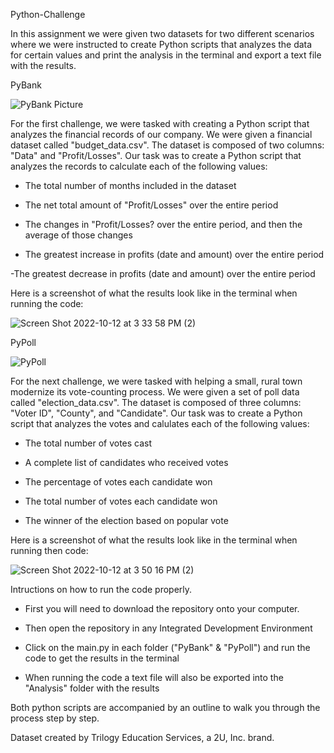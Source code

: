 Python-Challenge

In this assignment we were given two datasets for two different scenarios where we were instructed to create Python scripts that analyzes the data for certain values and print the analysis in the terminal and export a text file with the results.

PyBank

![PyBank Picture](https://user-images.githubusercontent.com/112406455/195439679-219a5bf4-e524-4377-9a69-8492d710d9f2.jpg)

For the first challenge, we were tasked with creating a Python script that analyzes the financial records of our company. We were given a financial dataset called "budget_data.csv". The dataset is composed of two columns: "Data" and "Profit/Losses". Our task was to create a Python script that analyzes the records to calculate each of the following values:

- The total number of months included in the dataset

- The net total amount of "Profit/Losses" over the entire period

- The changes in "Profit/Losses? over the entire period, and then the average of those changes

- The greatest increase in profits (date and amount) over the entire period

-The greatest decrease in profits (date and amount) over the entire period

Here is a screenshot of what the results look like in the terminal when running the code: 

![Screen Shot 2022-10-12 at 3 33 58 PM (2)](https://user-images.githubusercontent.com/112406455/195443078-0828b2e9-c517-46b8-bd36-45c8b3796d47.png)

PyPoll

![PyPoll](https://user-images.githubusercontent.com/112406455/195443575-82c2dcb1-6744-465a-ab16-8d1f3da5187d.jpg)

For the next challenge, we were tasked with helping a small, rural town modernize its vote-counting process. We were given a set of poll data called "election_data.csv". The dataset is composed of three columns: "Voter ID", "County", and "Candidate". Our task was to create a Python script that analyzes the votes and calulates each of the following values: 

- The total number of votes cast

- A complete list of candidates who received votes

- The percentage of votes each candidate won

- The total number of votes each candidate won

- The winner of the election based on popular vote

Here is a screenshot of what the results look like in the terminal when running then code:

![Screen Shot 2022-10-12 at 3 50 16 PM (2)](https://user-images.githubusercontent.com/112406455/195445475-26190ad1-11e2-4c05-a81e-d58cef024f15.png)

Intructions on how to run the code properly. 

- First you will need to download the repository onto your computer. 

- Then open the repository in any Integrated Development Environment 

- Click on the main.py in each folder ("PyBank" & "PyPoll") and run the code to get the results in the terminal

- When running the code a text file will also be exported into the "Analysis" folder with the results

Both python scripts are accompanied by an outline to walk you through the process step by step. 

Dataset created by Trilogy Education Services, a 2U, Inc. brand.




